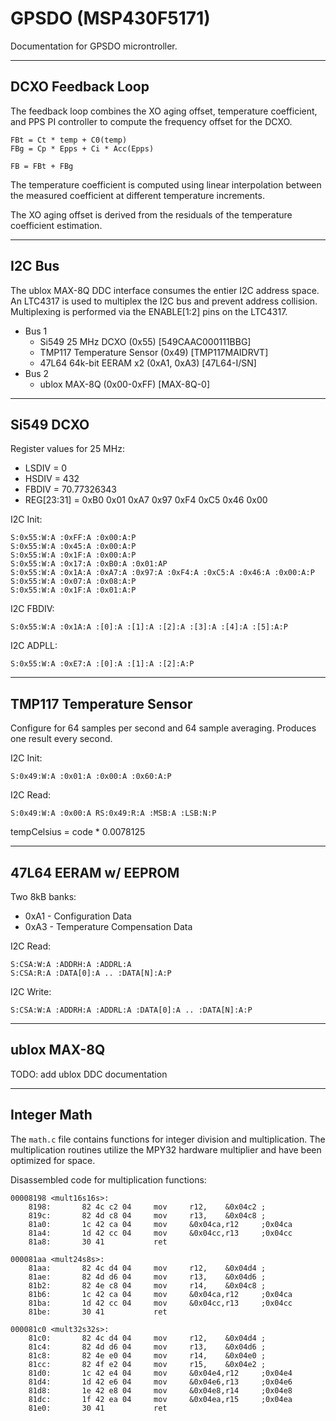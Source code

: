 # GPSDO (MSP430F5171)

Documentation for GPSDO microntroller.

---
## DCXO Feedback Loop

The feedback loop combines the XO aging offset, temperature coefficient, and PPS PI controller to compute the frequency offset for the DCXO.

```
FBt = Ct * temp + C0(temp)
FBg = Cp * Epps + Ci * Acc(Epps)

FB = FBt + FBg
```

The temperature coefficient is computed using linear interpolation between the measured coefficient at different temperature increments.

The XO aging offset is derived from the residuals of the temperature coefficient estimation.

---
## I2C Bus

The ublox MAX-8Q DDC interface consumes the entier I2C address space. An LTC4317 is used to multiplex the I2C bus and prevent address collision. Multiplexing is performed via the ENABLE[1:2] pins on the LTC4317.

- Bus 1
    - Si549 25 MHz DCXO (0x55) [549CAAC000111BBG]
    - TMP117 Temperature Sensor (0x49) [TMP117MAIDRVT]
    - 47L64 64k-bit EERAM x2 (0xA1, 0xA3) [47L64-I/SN]
- Bus 2
    - ublox MAX-8Q (0x00-0xFF) [MAX-8Q-0]

---
## Si549 DCXO

Register values for 25 MHz:
- LSDIV = 0
- HSDIV = 432
- FBDIV = 70.77326343
- REG[23:31] = 0xB0 0x01 0xA7 0x97 0xF4 0xC5 0x46 0x00

I2C Init:
```
S:0x55:W:A :0xFF:A :0x00:A:P
S:0x55:W:A :0x45:A :0x00:A:P
S:0x55:W:A :0x1F:A :0x00:A:P
S:0x55:W:A :0x17:A :0xB0:A :0x01:AP
S:0x55:W:A :0x1A:A :0xA7:A :0x97:A :0xF4:A :0xC5:A :0x46:A :0x00:A:P
S:0x55:W:A :0x07:A :0x08:A:P
S:0x55:W:A :0x1F:A :0x01:A:P
```

I2C FBDIV:
```
S:0x55:W:A :0x1A:A :[0]:A :[1]:A :[2]:A :[3]:A :[4]:A :[5]:A:P
```

I2C ADPLL:
```
S:0x55:W:A :0xE7:A :[0]:A :[1]:A :[2]:A:P
```

---
## TMP117 Temperature Sensor

Configure for 64 samples per second and 64 sample averaging. Produces one result every second.

I2C Init:
```
S:0x49:W:A :0x01:A :0x00:A :0x60:A:P
```

I2C Read:
```
S:0x49:W:A :0x00:A RS:0x49:R:A :MSB:A :LSB:N:P
```

tempCelsius = code * 0.0078125

---
## 47L64 EERAM w/ EEPROM

Two 8kB banks:
- 0xA1 - Configuration Data
- 0xA3 - Temperature Compensation Data

I2C Read:
```
S:CSA:W:A :ADDRH:A :ADDRL:A
S:CSA:R:A :DATA[0]:A .. :DATA[N]:A:P
```

I2C Write:
```
S:CSA:W:A :ADDRH:A :ADDRL:A :DATA[0]:A .. :DATA[N]:A:P
```

---
## ublox MAX-8Q

TODO: add ublox DDC documentation

---
## Integer Math

The `math.c` file contains functions for integer division and multiplication.  The multiplication routines utilize the MPY32 hardware multiplier and have been optimized for space.

Disassembled code for multiplication functions:

```
00008198 <mult16s16s>:
    8198:       82 4c c2 04     mov     r12,    &0x04c2 ;
    819c:       82 4d c8 04     mov     r13,    &0x04c8 ;
    81a0:       1c 42 ca 04     mov     &0x04ca,r12     ;0x04ca
    81a4:       1d 42 cc 04     mov     &0x04cc,r13     ;0x04cc
    81a8:       30 41           ret                     

000081aa <mult24s8s>:
    81aa:       82 4c d4 04     mov     r12,    &0x04d4 ;
    81ae:       82 4d d6 04     mov     r13,    &0x04d6 ;
    81b2:       82 4e c8 04     mov     r14,    &0x04c8 ;
    81b6:       1c 42 ca 04     mov     &0x04ca,r12     ;0x04ca
    81ba:       1d 42 cc 04     mov     &0x04cc,r13     ;0x04cc
    81be:       30 41           ret                     

000081c0 <mult32s32s>:
    81c0:       82 4c d4 04     mov     r12,    &0x04d4 ;
    81c4:       82 4d d6 04     mov     r13,    &0x04d6 ;
    81c8:       82 4e e0 04     mov     r14,    &0x04e0 ;
    81cc:       82 4f e2 04     mov     r15,    &0x04e2 ;
    81d0:       1c 42 e4 04     mov     &0x04e4,r12     ;0x04e4
    81d4:       1d 42 e6 04     mov     &0x04e6,r13     ;0x04e6
    81d8:       1e 42 e8 04     mov     &0x04e8,r14     ;0x04e8
    81dc:       1f 42 ea 04     mov     &0x04ea,r15     ;0x04ea
    81e0:       30 41           ret
```
